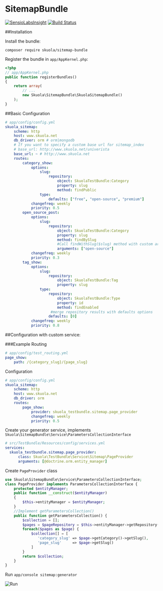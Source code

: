 # SitemapBundle
[![SensioLabsInsight](https://insight.sensiolabs.com/projects/e8e5c5e8-8536-4632-8528-796d99ed54fd/mini.png)](https://insight.sensiolabs.com/projects/e8e5c5e8-8536-4632-8528-796d99ed54fd)
[![Build Status](https://travis-ci.org/skuola/SitemapBundle.svg?branch=master)](https://travis-ci.org/skuola/SitemapBundle)

##Installation

Install the bundle:

    composer require skuola/sitemap-bundle

Register the bundle in `app/AppKernel.php`:

``` php
<?php
// app/AppKernel.php
public function registerBundles()
{
    return array(
        // ...
        new Skuola\SitemapBundle\SkuolaSitemapBundle()
    );
}
```

##Basic Configuration

``` yml
# app/config/config.yml
skuola_sitemap:
    scheme: http
    host: www.skuola.net
    db_driver: orm # orm|mongodb
    # If you want to specify a custom base url for sitemap_index    
    # base_url: http://www.skuola.net/univerista
    base_url: ~ # http://www.skuola.net
    routes:
        category_show:
            options:
                slug:
                    repository:
                        object: SkuolaTestBundle:Category
                        property: slug
                        method: findPublic
                type:
                    defaults: ["free", "open-source", "premium"]
            changefreq: weekly
            priority: 0.5
        open_source_post:
            options:
                slug:
                    repository:
                        object: SkuolaTestBundle:Category
                        property: slug
                        method: findBySlug
                        #Call findWithSlug($slug) method with custom arguments
                        arguments: ["open-source"]
            changefreq: weekly
            priority: 0.3
        tag_show:
            options:
                slug:
                    repository:
                        object: SkuolaTestBundle:Tag
                        property: slug
                type:
                    repository:
                        object: SkuolaTestBundle:Type
                        property: id
                        method: findEnabled
                     #merge repository results with defaults options   
                    defaults: [0]
            changefreq: weekly
            priority: 0.8
```

##Configuration with custom service:

###Example
Routing

``` yml
# app/config/test_routing.yml
page_show: 
    path: /{category_slug}/{page_slug}
```

Configuration
``` yml
# app/config/config.yml
skuola_sitemap:
    scheme: http
    host: www.skuola.net
    db_driver: orm
    routes:
        page_show:
            provider: skuola_testbundle.sitemap.page_provider
            changefreq: weekly
            priority: 0.5
```

Create your generator service, implements `Skuola\SitemapBundle\Service\ParametersCollectionInterface`

``` yml
# src/TestBundle/Resources/config/services.yml
services:
  skuola_testbundle.sitemap.page_provider:
      class: Skuola\TestBundle\Service\Sitemap\PageProvider
      arguments: [@doctrine.orm.entity_manager]
```

Create `PageProvider` class

``` php
use Skuola\SitemapBundle\Service\ParametersCollectionInterface;
class PageProvider implements ParametersCollectionInterface {
    protected $entityManager;
    public function __construct($entityManager)
    {
        $this->entityManager = $entityManager;
    }
    //Implement getParametersCollection()
    public function getParametersCollection() {
        $collection = [];
        $pages = $pageRepository = $this->entityManager->getRepository('Page')->findAll();
        foreach($pages as $page) {
            $collection[] = [
               'category_slug' => $page->getCategory()->getSlug(),
               'page_slug'     => $page->getSlug()
            ]
        }
        return $collection;
    }
}
```

Run
`app/console sitemap:generator`

![Run](https://cloud.githubusercontent.com/assets/5167596/11148848/919da48c-8a1f-11e5-9593-def738378e77.png)
